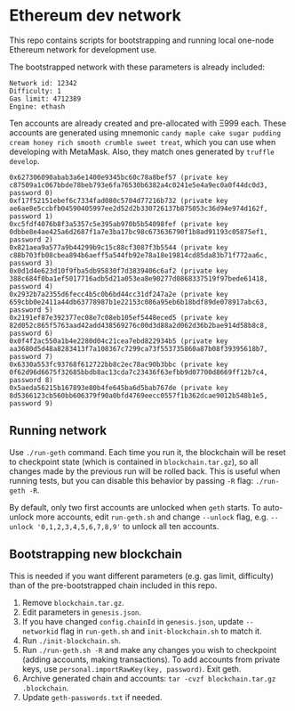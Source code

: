 # Ethereum dev network

This repo contains scripts for bootstrapping and running local one-node Ethereum network for development use.

The bootstrapped network with these parameters is already included:

```
Network id: 12342
Difficulty: 1
Gas limit: 4712389
Engine: ethash
```

Ten accounts are already created and pre-allocated with Ξ999 each. These accounts are generated using mnemonic `candy maple cake sugar pudding cream honey rich smooth crumble sweet treat`, which you can use when developing with MetaMask. Also, they match ones generated by `truffle develop`.

```
0x627306090abab3a6e1400e9345bc60c78a8bef57 (private key c87509a1c067bbde78beb793e6fa76530b6382a4c0241e5e4a9ec0a0f44dc0d3, password 0)
0xf17f52151ebef6c7334fad080c5704d77216b732 (private key ae6ae8e5ccbfb04590405997ee2d52d2b330726137b875053c36d94e974d162f, password 1)
0xc5fdf4076b8f3a5357c5e395ab970b5b54098fef (private key 0dbbe8e4ae425a6d2687f1a7e3ba17bc98c673636790f1b8ad91193c05875ef1, password 2)
0x821aea9a577a9b44299b9c15c88cf3087f3b5544 (private key c88b703fb08cbea894b6aeff5a544fb92e78a18e19814cd85da83b71f772aa6c, password 3)
0x0d1d4e623d10f9fba5db95830f7d3839406c6af2 (private key 388c684f0ba1ef5017716adb5d21a053ea8e90277d0868337519f97bede61418, password 4)
0x2932b7a2355d6fecc4b5c0b6bd44cc31df247a2e (private key 659cbb0e2411a44db63778987b1e22153c086a95eb6b18bdf89de078917abc63, password 5)
0x2191ef87e392377ec08e7c08eb105ef5448eced5 (private key 82d052c865f5763aad42add438569276c00d3d88a2d062d36b2bae914d58b8c8, password 6)
0x0f4f2ac550a1b4e2280d04c21cea7ebd822934b5 (private key aa3680d5d48a8283413f7a108367c7299ca73f553735860a87b08f39395618b7, password 7)
0x6330a553fc93768f612722bb8c2ec78ac90b3bbc (private key 0f62d96d6675f32685bbdb8ac13cda7c23436f63efbb9d07700d8669ff12b7c4, password 8)
0x5aeda56215b167893e80b4fe645ba6d5bab767de (private key 8d5366123cb560bb606379f90a0bfd4769eecc0557f1b362dcae9012b548b1e5, password 9)
```


## Running network

Use `./run-geth` command. Each time you run it, the blockchain will be reset to checkpoint state (which is contained in `blockchain.tar.gz`), so all changes made by the previous run will be rolled back. This is useful when running tests, but you can disable this behavior by passing `-R` flag: `./run-geth -R`.

By default, only two first accounts are unlocked when `geth` starts. To auto-unlock more accounts, edit `run-geth.sh` and change `--unlock` flag, e.g. `--unlock '0,1,2,3,4,5,6,7,8,9'` to unlock all ten accounts.


## Bootstrapping new blockchain

This is needed if you want different parameters (e.g. gas limit, difficulty) than of the pre-bootstrapped chain included in this repo.

1. Remove `blockchain.tar.gz`.
2. Edit parameters in `genesis.json`.
3. If you have changed `config.chainId` in `genesis.json`, update `--networkid` flag in `run-geth.sh` and `init-blockchain.sh` to match it.
4. Run `./init-blockchain.sh`.
5. Run `./run-geth.sh -R` and make any changes you wish to checkpoint (adding accounts, making transactions). To add accounts from private keys, use `personal.importRawKey(key, password)`. Exit geth.
6. Archive generated chain and accounts: `tar -cvzf blockchain.tar.gz .blockchain`.
7. Update `geth-passwords.txt` if needed.
